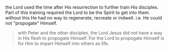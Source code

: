 the Lord used the time after His resurrection to further train His disciples. Part
of this training required the Lord to be the Spirit to get into them. without this
He had no way to regenerate, recreate or indwell. i.e. He could not "propogate"
Himself.

> with Peter and the other disciples, the Lord Jesus did not have a way in His flesh to propogate Himself. For the Lord to propogate Himself is for Him to impart Himself into others as life.
